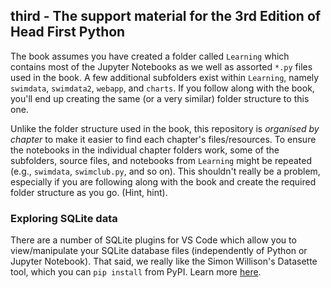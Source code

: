 ## third - The support material for the 3rd Edition of Head First Python

The book assumes you have created a folder called `Learning` which contains most of the Jupyter Notebooks as we well as assorted `*.py` files used in the book. A few additional subfolders exist within `Learning`, namely `swimdata`, `swimdata2`, `webapp`, and `charts`. If you follow along with the book, you'll end up creating the same (or a very similar) folder structure to this one. 

Unlike the folder structure used in the book, this repository is *organised by chapter* to make it easier to find each chapter's files/resources. To ensure the notebooks in the individual chapter folders work, some of the subfolders, source files, and notebooks from `Learning` might be repeated (e.g., `swimdata`, `swimclub.py`, and so on). This shouldn't really be a problem, especially if you are following along with the book and create the required folder structure as you go.  (Hint, hint).

### Exploring SQLite data

There are a number of SQLite plugins for VS Code which allow you to view/manipulate your SQLite database files (independently of Python or Jupyter Notebook). That said, we really like the Simon Willison's Datasette tool, which you can `pip install` from PyPI.  Learn more <a href="https://pypi.org/project/datasette/" _target="blank">here</a>.

